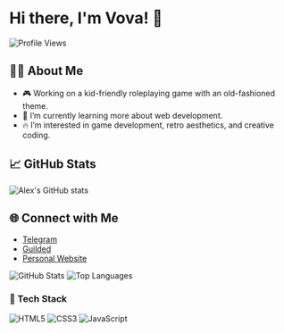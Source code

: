 # Hi there, I'm Vova! 👋

![Profile Views](https://komarev.com/ghpvc/?username=developer-macos&color=blue)

## 👨‍💻 About Me

- 🎮 Working on a kid-friendly roleplaying game with an old-fashioned theme.
- 🌱 I’m currently learning more about web development.
- 🔥 I’m interested in game development, retro aesthetics, and creative coding.

## 📈 GitHub Stats

![Alex's GitHub stats](https://github-readme-stats.vercel.app/api?KirillKapteily=developer-macos&show_icons=true&theme=radical)

## 🌐 Connect with Me

- [Telegram](https://t.me/+wwekXchnO0Q2MjM8)
- [Guilded](https://www.guilded.gg/i/pLMvdrgE)
- [Personal Website](linuxappstore.netlify.app)

![GitHub Stats](https://github-readme-stats.vercel.app/api?KirillKapteily=developer-macos&show_icons=true&theme=radical)
![Top Languages](https://github-readme-stats.vercel.app/api/top-langs/?KirillKapteily=developer-macos&layout=compact&theme=radical)

### 🚀 Tech Stack

![HTML5](https://img.shields.io/badge/-HTML5-E34F26?style=flat&logo=html5&logoColor=white)
![CSS3](https://img.shields.io/badge/-CSS3-1572B6?style=flat&logo=css3&logoColor=white)
![JavaScript](https://img.shields.io/badge/-JavaScript-F7DF1E?style=flat&logo=javascript&logoColor=black)


